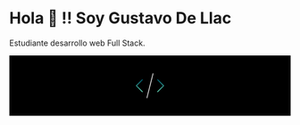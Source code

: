 # Hola 👋 !! Soy Gustavo De Llac
Estudiante desarrollo web Full Stack.

![Background](https://github.com/gusdellac/gusdellac/blob/main/4182a9dd330c6442c4a1fbc78274d838.png)


